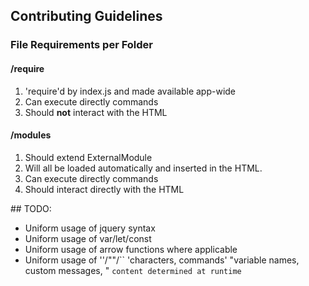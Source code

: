 ## Contributing Guidelines

### File Requirements per Folder

#### /require
1.  'require'd by index.js and made available app-wide
2.  Can execute directly commands
3.  Should **not** interact with the HTML

#### /modules
1.  Should extend ExternalModule
2.  Will all be loaded automatically and inserted in the HTML.
3.  Can execute directly commands
4.  Should interact directly with the HTML

## TODO:
-   Uniform usage of jquery syntax
-   Uniform usage of var/let/const
-   Uniform usage of arrow functions where applicable
-   Uniform usage of ''/""/``
    'characters, commands'
    "variable names, custom messages, "
    `content determined at runtime`
